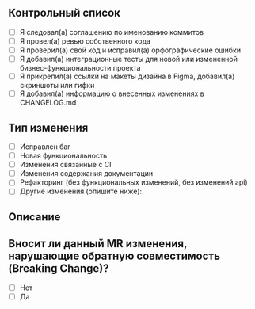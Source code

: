 ## Контрольный список

<!-- Убедитесь, что элементы контрольного списка были заполнены -->

- [ ] Я следовал(a) соглашению по именованию коммитов
- [ ] Я провел(a) ревью собственного кода
- [ ] Я проверил(a) свой код и исправил(a) орфографические ошибки
- [ ] Я добавил(a) интеграционные тесты для новой или измененной бизнес-функциональности проекта
- [ ] Я прикрепил(a) ссылки на макеты дизайна в Figma, добавил(a) скриншоты или гифки
- [ ] Я добавил(a) информацию о внесенных изменениях в CHANGELOG.md

## Тип изменения

<!-- Укажите тип изменения, используя 'x' -->

- [ ] Исправлен баг
- [ ] Новая функциональность
- [ ] Изменения связанные с CI
- [ ] Изменения содержания документации
- [ ] Рефакторинг (без функциональных изменений, без изменений api)
- [ ] Другие изменения (опишите ниже):

## Описание

<!-- Опишите изменения, прикрепите ссылки на макеты дизайна в Figma, добавьте скриншоты или гифки -->

## Вносит ли данный MR изменения, нарушающие обратную совместимость (Breaking Change)?

- [ ] Нет
- [ ] Да

<!-- Если этот PR содержит критическое изменение, опишите влияние и путь миграции ниже. -->
